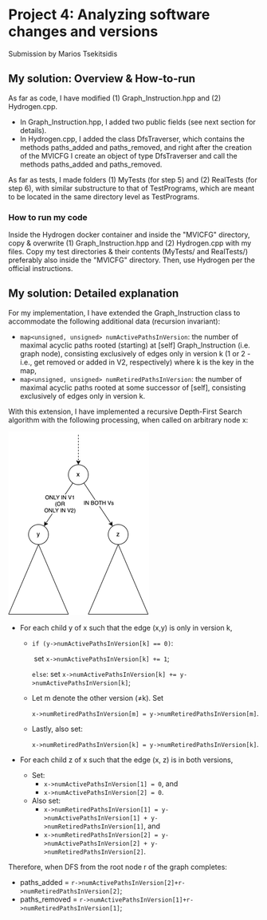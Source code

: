 # Project 4: Analyzing software changes and versions

Submission by Marios Tsekitsidis

## My solution: Overview & How-to-run

As far as code, I have modified (1) Graph_Instruction.hpp and (2) Hydrogen.cpp.

- In Graph_Instruction.hpp, I added two public fields (see next section for details).
- In Hydrogen.cpp, I added the class DfsTraverser, which contains the methods paths_added and paths_removed, and right after the creation of the MVICFG I create an object of type DfsTraverser and call the methods paths_added and paths_removed.

As far as tests, I made folders (1) MyTests (for step 5) and (2) RealTests (for step 6), with similar substructure to that of TestPrograms, which are meant to be located in the same directory level as TestPrograms.

### How to run my code

Inside the Hydrogen docker container and inside the "MVICFG" directory, copy & overwrite (1) Graph_Instruction.hpp and (2) Hydrogen.cpp with my files. Copy my test directories & their contents (MyTests/ and RealTests/) preferably also inside the "MVICFG" directory. Then, use Hydrogen per the official instructions.

## My solution: Detailed explanation

For my implementation, I have extended the Graph_Instruction class to accommodate the following additional data (recursion invariant):

- `map<unsigned, unsigned> numActivePathsInVersion`:  the number of maximal acyclic paths rooted (starting) at [self] Graph_Instruction (i.e. graph node), consisting exclusively of edges only in version k (1 or 2 - i.e., get removed or added in V2, respectively) where k is the key in the map,
- `map<unsigned, unsigned> numRetiredPathsInVersion`: the number of maximal acyclic paths rooted at some successor of [self], consisting exclusively of edges only in version k.

With this extension, I have implemented a recursive Depth-First Search algorithm with the following processing, when called on arbitrary node x:

![DFS on x](img/dfs_on_x.png)

- For each child y of x such that the edge (x,y) is only in version k,

  - `if (y->numActivePathsInVersion[k] == 0)`:

    ​	set `x->numActivePathsInVersion[k] += 1`;

    `else`:
    	set `x->numActivePathsInVersion[k] += y->numActivePathsInVersion[k]`;

  - Let m denote the other version (≠k). Set

    ​	`x->numRetiredPathsInVersion[m] = y->numRetiredPathsInVersion[m]`.

  - Lastly, also set:

    ​	`x->numRetiredPathsInVersion[k] = y->numRetiredPathsInVersion[k]`.

- For each child z of x such that the edge (x, z) is in both versions,
  - Set:
    - `x->numActivePathsInVersion[1] = 0`, and
    - `x->numActivePathsInVersion[2] = 0`.
  - Also set:
    - `x->numRetiredPathsInVersion[1] = y->numActivePathsInVersion[1] + y->numRetiredPathsInVersion[1]`, and
    - `x->numRetiredPathsInVersion[2] = y->numActivePathsInVersion[2] + y->numRetiredPathsInVersion[2]`.

Therefore, when DFS from the root node r of the graph completes:

- paths_added = `r->numActivePathsInVersion[2]+r->numRetiredPathsInVersion[2]`;
- paths_removed = `r->numActivePathsInVersion[1]+r->numRetiredPathsInVersion[1]`;

